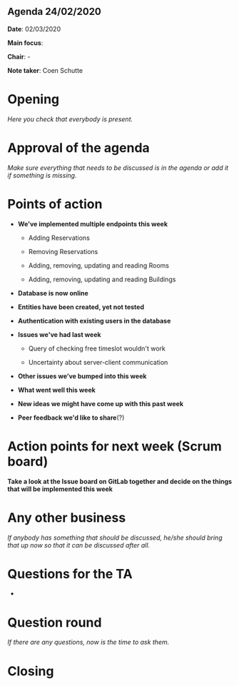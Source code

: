 ## Agenda 24/02/2020

  

**Date**: 02/03/2020

**Main focus**:

**Chair**: -

**Note taker**: Coen Schutte

  
  

# Opening

  

*Here you check that everybody is present.*

  
  

# Approval of the agenda

  

*Make sure everything that needs to be discussed is in the agenda or add it if something is missing.*

  
  

# Points of action

  

- **We've implemented multiple endpoints this week**

	- Adding Reservations

	- Removing Reservations

	- Adding, removing, updating and reading Rooms

	- Adding, removing, updating and reading Buildings


- **Database is now online**


- **Entities have been created, yet not tested**

  
- **Authentication with existing users in the database**


- **Issues we've had last week**
  

	- Query of checking free timeslot wouldn't work

	- Uncertainty about server-client communication
  

- **Other issues we’ve bumped into this week**

  

  

- **What went well this week**

  

- **New ideas we might have come up with this past week**

  

- **Peer feedback we'd like to share**(?)

  
  

# Action points for next week (Scrum board)

  

**Take a look at the Issue board on GitLab together and decide on the things that will be implemented this week**

  
  

# Any other business

  

*If anybody has something that should be discussed, he/she should bring that up now so that it can be discussed after all.*

  
  

# Questions for the TA

  

*

  

# Question round

  

*If there are any questions, now is the time to ask them.*

  
  

# Closing


